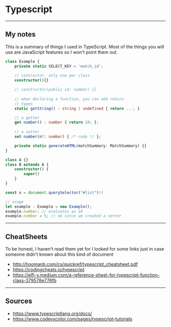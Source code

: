 # Typescript

<hr class="sl">

## My notes

This is a summary of things I used in TypeScript. Most of the things you will use are JavaScript features so I won't point them out.

```ts
class Example {
    private static SELECT_KEY = 'match_id';
    
    // contructor, only one per class
    constructor(){}

    // constructor(public id: number) {}
    
    // when declaring a function, you can add return
    // types
    static getString() : string | undefined { return ...; }

    // a getter
    get number() : number { return 10; };
    
    // a setter
    set number(n?: number) { /* code */ };

    private static generateHTML(matchSummary: MatchSummary) {}
}

class A {}
class B extends A {
    constructor() {
        super()
    }
}

const x = document.querySelector("#list")!!

// usage
let example : Example = new Example();
example.number; // evaluates as 10
example.number = 5; // ok since we created a setter
```

<hr class="sr">

## CheatSheets

To be honest, I haven't read them yet for I looked for some links just in case someone didn't known about this kind of document

* <http://hoomanb.com/cs/quickref/typescript_cheatsheet.pdf>
* <https://codingcheats.io/typescript>
* <https://elfi-y.medium.com/a-reference-sheet-for-typescript-function-class-379578e776fb>

<hr class="sl">

## Sources

* <https://www.typescriptlang.org/docs/>
* <https://www.codevscolor.com/pages/typescript-tutorials>